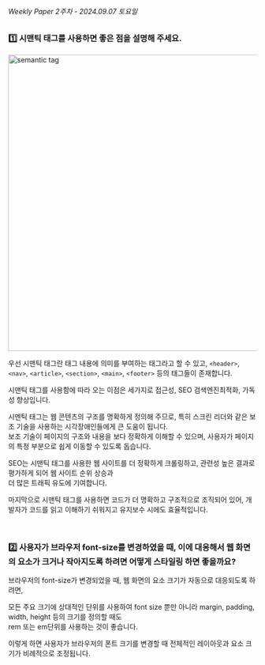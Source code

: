 ###### Weekly Paper 2주차 - 2024.09.07 토요일

### 1️⃣ 시맨틱 태그를 사용하면 좋은 점을 설명해 주세요.

<img src="https://i0.wp.com/seo.tbwakorea.com/wp-content/uploads/2023/09/%EC%8B%9C%EB%A7%A8%ED%8B%B1-%ED%83%9C%EA%B7%B8_html.png?w=1920&ssl=1" alt="semantic tag" width="600px">

<br>

우선 시맨틱 태그란 태그 내용에 의미를 부여하는 태그라고 할 수 있고, `<header>`, `<nav>`, `<article>`, `<section>`, `<main>`, `<footer>` 등의 태그들이 존재합니다.

시맨틱 태그를 사용함에 따라 오는 이점은 세가지로 접근성, SEO 검색엔진최적화, 가독성 향상입니다.

시멘틱 태그는 웹 콘텐츠의 구조를 명확하게 정의해 주므로, 특히 스크린 리더와 같은 보조 기술을 사용하는 시각장애인들에게 큰 도움이 됩니다.<br>
보조 기술이 페이지의 구조와 내용을 보다 정확하게 이해할 수 있으며, 사용자가 페이지의 특정 부분으로 쉽게 이동할 수 있도록 돕습니다.

SEO는 시맨틱 태그를 사용한 웹 사이트를 더 정확하게 크롤링하고, 관련성 높은 결과로 평가하게 되어 웹 사이트 순위 상승과<br>
더 많은 트래픽 유도에 기여합니다.

마지막으로 시맨틱 태그를 사용하면 코드가 더 명확하고 구조적으로 조직되어 있어, 개발자가 코드를 읽고 이해하기 쉬워지고 유지보수 시에도 효율적입니다.

<br>

### 2️⃣ 사용자가 브라우저 font-size를 변경하였을 때, 이에 대응해서 웹 화면의 요소가 크거나 작아지도록 하려면 어떻게 스타일링 하면 좋을까요?

브라우저의 font-size가 변경되었을 때, 웹 화면의 요소 크기가 자동으로 대응되도록 하려면,

모든 주요 크기에 상대적인 단위를 사용하여 font size 뿐만 아니라 margin, padding, width, height 등의 크기를 정의할 때도<br>
rem 또는 em단위를 사용하는 것이 좋습니다.

이렇게 하면 사용자가 브라우저의 폰트 크기를 변경할 때 전체적인 레이아웃과 요소 크기가 비례적으로 조정됩니다.